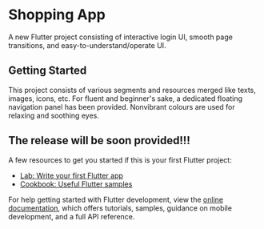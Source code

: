 # Shopping App

A new Flutter project consisting of interactive login UI, smooth page transitions, and easy-to-understand/operate UI.

## Getting Started

This project consists of various segments and resources merged like texts, images, icons, etc. For fluent and beginner's sake, a dedicated floating navigation panel has been provided. Nonvibrant colours are used for relaxing and soothing eyes.




## The release will be soon provided!!!

A few resources to get you started if this is your first Flutter project:

- [Lab: Write your first Flutter app](https://docs.flutter.dev/get-started/codelab)
- [Cookbook: Useful Flutter samples](https://docs.flutter.dev/cookbook)

For help getting started with Flutter development, view the
[online documentation](https://docs.flutter.dev/), which offers tutorials,
samples, guidance on mobile development, and a full API reference.
